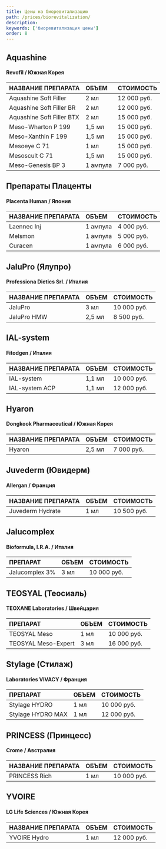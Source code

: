 ```yaml
---
title: Цены на биоревитализацию
path: /prices/biorevitalization/
description:
keywords: ['биоревитализация цены']
order: 8
---
```



## Aquashine
#### Revofil / Южная Корея

| НАЗВАНИЕ ПРЕПАРАТА        | ОБЪЕМ    | СТОИМОСТЬ   |
|:--------------------------|:---------|:------------|
| Aquashine Soft Filler     | 2 мл     | 12 000 руб. |
| Aquashine Soft Filler BR  | 2 мл     | 12 000 руб. |
| Aquashine Soft Filler BTX | 2 мл     | 15 000 руб. |
| Meso-Wharton P 199        | 1,5 мл   | 15 000 руб. |
| Meso-Xanthin F 199        | 1,5 мл   | 15 000 руб. |
| Mesoeye C 71              | 1 мл     | 15 000 руб. |
| Mesoscult C 71            | 1,5 мл   | 15 000 руб. |
| Meso-Genesis BP 3         | 1 ампула | 7 000 руб.  |


## Препараты Плаценты
#### Placenta Human / Япония

| НАЗВАНИЕ ПРЕПАРАТА | ОБЪЕМ    | СТОИМОСТЬ  |
|:-------------------|:---------|:-----------|
| Laennec Inj        | 1 ампула | 4 000 руб. |
| Melsmon            | 1 ампула | 5 000 руб. |
| Curacen            | 1 ампула | 6 000 руб. |



## JaluPro (Ялупро)
#### Professiona Dietics Srl. / Италия

| НАЗВАНИЕ ПРЕПАРАТА | ОБЪЕМ  | СТОИМОСТЬ   |
|:-------------------|:-------|:------------|
| JaluPro            | 3 мл   | 10 000 руб. |
| JaluPro HMW        | 2,5 мл | 8 500 руб.  |

## IAL-system
#### Fitodgen / Италия

| НАЗВАНИЕ ПРЕПАРАТА | ОБЪЕМ   | СТОИМОСТЬ   |
|:-------------------|:--------|:------------|
| IAL-system         | 1,1 мл  | 10 000 руб. |
| IAL-system ACP     |  1,1 мл | 12 000 руб. |

## Hyaron
#### Dongkook Pharmaceutical / Южная Корея

| НАЗВАНИЕ ПРЕПАРАТА | ОБЪЕМ  | СТОИМОСТЬ  |
|:-------------------|:-------|:-----------|
| Hyaron             | 2,5 мл | 7 000 руб. |


## Juvederm (Ювидерм)
#### Allergan / Франция

| НАЗВАНИЕ ПРЕПАРАТА | ОБЪЕМ | СТОИМОСТЬ   |
|:-------------------|:------|:------------|
| Juvederm Hydrate   | 1 мл  | 10 500 руб. |

## Jalucomplex
#### Bioformula, I.R.A. / Италия

| ПРЕПАРАТ       | ОБЪЕМ | СТОИМОСТЬ   |
|:---------------|:------|:------------|
| Jalucomplex 3% | 3 мл  | 10 000 руб. |


##  TEOSYAL (Теосиаль)
#### TEOXANE Laboratories / Швейцария

| ПРЕПАРАТ            | ОБЪЕМ | СТОИМОСТЬ    |
|:--------------------|:------|:-------------|
| TEOSYAL Meso        | 1 мл  | 10 000 руб.  |
| TEOSYAL Meso-Expert | 3 мл  | 16 000 руб.  |


## Stylage (Стилаж)
#### Laboratories VIVACY / Франция

| ПРЕПАРАТ          | ОБЪЕМ | СТОИМОСТЬ   |
|:------------------|:------|:------------|
| Stylage HYDRO     | 1 мл  | 10 000 руб. |
| Stylage HYDRO MAX | 1 мл  | 12 000 руб. |


## PRINCESS (Принцесс)
#### Crome / Австралия

| НАЗВАНИЕ ПРЕПАРАТА | ОБЪЕМ | СТОИМОСТЬ   |
|:-------------------|:------|:------------|
| PRINCESS Rich      | 1 мл  | 10 000 руб. |

## YVOIRE
#### LG Life Sciences / Южная Корея

| НАЗВАНИЕ ПРЕПАРАТА | ОБЪЕМ | СТОИМОСТЬ   |
|:-------------------|:------|:------------|
| YVOIRE Hydro       | 1 мл  | 12 000 руб. |


